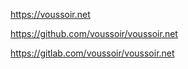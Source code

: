 https://voussoir.net

https://github.com/voussoir/voussoir.net

https://gitlab.com/voussoir/voussoir.net
